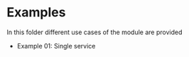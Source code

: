 # Examples

In this folder different use cases of the module are provided

* Example 01: Single service

